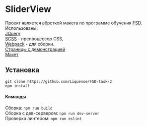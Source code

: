 # SliderView
Проект является вёрсткой макета по программе обучения 
[FSD](https://www.fullstack-development.com/). \
Использованы: \
[JQuery](https://jquery.com/) \
[SCSS](https://sass-lang.com/) - препроцессор CSS, \
[Webpack](https://webpack.js.org/) - для сборки. \
[Страницы с демонстрацией](https://liquense.github.io/FSD-task-2/dist/index.html) \
[Макет](https://www.figma.com/file/MumYcKVk9RkKZEG6dR5E3A/FSD-frontend-education-program.-The-2nd-task)

## Установка
```
git clone https://github.com/Liquense/FSD-task-2
npm install
```
#### Команды
Сборка: `npm run build` \
Сборка с дев-сервером: `npm run dev-server` \
Проверка линтером: `npm run eslint`
